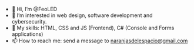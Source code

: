 - 👋 Hi, I’m @FeoLED 
- 👀 I’m interested in web design, software development and cybersecurity.
- 🌱 My skills: HTML, CSS and JS (Frontend), C# (Console and Forms applications)
- 📫 How to reach me: send a message to naranjasdelespacio@gmail.com

<!---
FeoLED/FeoLED is a ✨ special ✨ repository because its `README.md` (this file) appears on your GitHub profile.
You can click the Preview link to take a look at your changes.
--->
